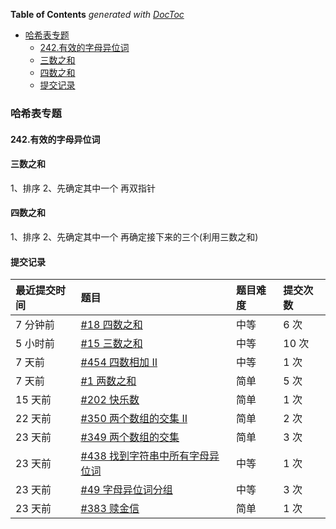 <!-- START doctoc generated TOC please keep comment here to allow auto update -->
<!-- DON'T EDIT THIS SECTION, INSTEAD RE-RUN doctoc TO UPDATE -->
**Table of Contents**  *generated with [DocToc](https://github.com/thlorenz/doctoc)*

- [哈希表专题](#%E5%93%88%E5%B8%8C%E8%A1%A8%E4%B8%93%E9%A2%98)
  - [242.有效的字母异位词](#242%E6%9C%89%E6%95%88%E7%9A%84%E5%AD%97%E6%AF%8D%E5%BC%82%E4%BD%8D%E8%AF%8D)
  - [三数之和](#%E4%B8%89%E6%95%B0%E4%B9%8B%E5%92%8C)
  - [四数之和](#%E5%9B%9B%E6%95%B0%E4%B9%8B%E5%92%8C)
  - [提交记录](#%E6%8F%90%E4%BA%A4%E8%AE%B0%E5%BD%95)

<!-- END doctoc generated TOC please keep comment here to allow auto update -->

### 哈希表专题

#### 242.有效的字母异位词

#### 三数之和

1、排序
2、先确定其中一个 再双指针

#### 四数之和

1、排序
2、先确定其中一个 再确定接下来的三个(利用三数之和)

#### 提交记录

| 最近提交时间 | 题目                                                         | 题目难度 | 提交次数 |
| :----------- | :----------------------------------------------------------- | :------- | :------- |
| 7 分钟前     | [#18 四数之和](https://leetcode-cn.com/problems/4sum/)       | 中等     | 6 次     |
| 5 小时前     | [#15 三数之和](https://leetcode-cn.com/problems/3sum/)       | 中等     | 10 次    |
| 7 天前       | [#454 四数相加 II](https://leetcode-cn.com/problems/4sum-ii/) | 中等     | 1 次     |
| 7 天前       | [#1 两数之和](https://leetcode-cn.com/problems/two-sum/)     | 简单     | 5 次     |
| 15 天前      | [#202 快乐数](https://leetcode-cn.com/problems/happy-number/) | 简单     | 1 次     |
| 22 天前      | [#350 两个数组的交集 II](https://leetcode-cn.com/problems/intersection-of-two-arrays-ii/) | 简单     | 2 次     |
| 23 天前      | [#349 两个数组的交集](https://leetcode-cn.com/problems/intersection-of-two-arrays/) | 简单     | 3 次     |
| 23 天前      | [#438 找到字符串中所有字母异位词](https://leetcode-cn.com/problems/find-all-anagrams-in-a-string/) | 中等     | 1 次     |
| 23 天前      | [#49 字母异位词分组](https://leetcode-cn.com/problems/group-anagrams/) | 中等     | 3 次     |
| 23 天前      | [#383 赎金信](https://leetcode-cn.com/problems/ransom-note/) | 简单     | 1 次     |
